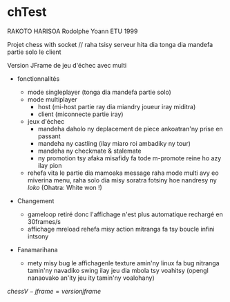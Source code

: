 # chTest

RAKOTO HARISOA Rodolphe Yoann
ETU 1999

Projet chess with socket // raha tsisy serveur hita dia tonga dia mandefa partie solo le client

Version JFrame de jeu d'échec avec multi

- fonctionnalités
  - mode singleplayer (tonga dia mandefa partie solo)
  - mode multiplayer
    - host (mi-host partie ray dia miandry joueur iray miditra)
    - client (miconnecte partie iray)
  - jeux d'échec
    - mandeha daholo ny deplacement de piece ankoatran'ny prise en passant
    - mandeha ny castling (ilay miaro roi ambadiky ny tour)
    - mandeha ny checkmate & stalemate
    - ny promotion tsy afaka misafidy fa tode m-promote reine ho azy ilay pion
  - rehefa vita le partie dia mamoaka message raha mode multi avy eo miverina menu,
      raha solo dia misy soratra fotsiny hoe nandresy ny *loko* (Ohatra: White won !)
  
- Changement
  - gameloop retiré donc l'affichage n'est plus automatique rechargé en 30frames/s
  - affichage mreload rehefa misy action mitranga fa tsy boucle infini intsony

- Fanamarihana
  - mety misy bug le affichagenle texture amin'ny linux fa bug nitranga tamin'ny navadiko swing ilay jeu dia mbola tsy voahitsy (opengl nanaovako an'ity jeu ity tamin'ny voalohany)

$chessV-jframe = version jframe$
